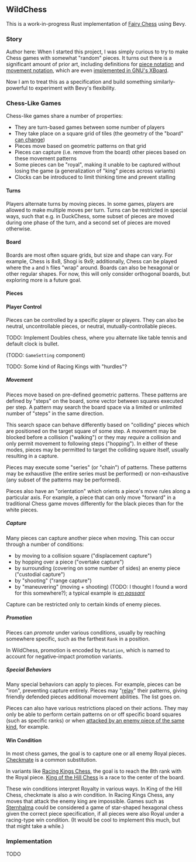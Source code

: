 ## WildChess

This is a work-in-progress Rust implementation of
[Fairy Chess](https://en.wikipedia.org/wiki/Fairy_chess) using Bevy.

### Story

Author here: When I started this project, I was simply curious to try to make
Chess games with somewhat "random" pieces. It turns out there is a significant
amount of prior art, including definitions for
[piece notation](https://en.wikipedia.org/wiki/Betza%27s_funny_notation) and
[movement notation](https://en.wikipedia.org/wiki/Fairy_chess_piece#Parlett's_movement_notation),
which are even
[implemented in GNU's XBoard](https://www.gnu.org/software/xboard/Betza.html).

Now I am to treat this as a specification and build something similarly-powerful
to experiment with Bevy's flexibility.

### Chess-Like Games

Chess-like games share a number of properties:

- They are turn-based games between some number of players
- They take place on a square grid of tiles (the geometry of the "board"
  [can change](https://en.wikipedia.org/wiki/Fairy_chess#Types_of_fairy_chess_problems))
- Pieces move based on geometric patterns on that grid
- Pieces can capture (i.e. remove from the board) other pieces based on these
  movement patterns
- Some pieces can be "royal", making it unable to be captured without losing the
  game (a generalization of "king" pieces across variants)
- Clocks can be introduced to limit thinking time and prevent stalling

#### Turns

Players alternate turns by moving pieces. In some games, players are allowed to
make multiple moves per turn. Turns can be restricted in special ways, such that
e.g. in DuckChess, some subset of pieces are moved during one phase of the turn,
and a second set of pieces are moved otherwise.

#### Board

Boards are most often square grids, but size and shape can vary. For example,
Chess is 8x8, Shogi is 9x9; additionally, Chess can be played where the `a` and
`h` files "wrap" around. Boards can also be hexagonal or other regular shapes.
For now, this will only consider orthogonal boards, but exploring more is a
future goal.

#### Pieces

#### Player Control

Pieces can be controlled by a specific player or players. They can also be
neutral, uncontrollable pieces, or neutral, mutually-controllable pieces.

TODO: Implement Doubles chess, where you alternate like table tennis and default
clock is bullet.

(TODO: `GameSetting` component)

TODO: Some kind of Racing Kings with "hurdles"?

##### Movement

Pieces move based on pre-defined geometric patterns. These patterns are defined
by "steps" on the board, some vector between squares executed per step. A
pattern may search the board space via a limited or unlimited number of "steps"
in the same direction.

This search space can behave differently based on "colliding" pieces which are
positioned on the target square of some step. A movement may be blocked before a
collision ("walking") or they may _require_ a collision and only permit movement
to following steps ("hopping"). In either of these modes, pieces may be
permitted to target the colliding square itself, usually resulting in a capture.

Pieces may execute some "series" (or "chain") of patterns. These patterns may be
exhaustive (the entire series must be performed) or non-exhaustive (any subset
of the patterns may be performed).

Pieces also have an "orientation" which orients a piece's move rules along a
particular axis. For example, a piece that can only move "forward" in a
traditional Chess game moves differently for the black pieces than for the white
pieces.

##### Capture

Many pieces can capture another piece when moving. This can occur through a
number of conditions:

- by moving to a collision square ("displacement capture")
- by hopping over a piece ("overtake capture")
- by surrounding (covering on some number of sides) an enemy piece ("custodial
  capture")
- by "shooting" ("range capture")
- by "maneuvering" (moving + shooting) (TODO: I thought I found a word for this
  somewhere?); a typical example is
  [_en passant_](https://en.wikipedia.org/wiki/En_passant)

Capture can be restricted only to certain kinds of enemy pieces.

##### Promotion

Pieces can _promote_ under various conditions, usually by reaching somewhere
specific, such as the farthest `Rank` in a position.

In WildChess, promotion is encoded by `Mutation`, which is named to account for
negative-impact promotion variants.

##### Special Behaviors

Many special behaviors can apply to pieces. For example, pieces can be "iron",
preventing capture entirely. Pieces may
"[relay](https://en.wikipedia.org/wiki/Knight_relay_chess)" their patterns,
giving friendly defended pieces additional movement abilities. The list goes on.

Pieces can also have various restrictions placed on their actions. They may only
be able to perform certain patterns on or off specific board squares (such as
specific ranks) or when
[attacked by an enemy piece of the same kind](https://en.wikipedia.org/wiki/Madrasi_chess),
for example.

#### Win Condition

In most chess games, the goal is to capture one or all enemy Royal pieces.
[Checkmate](https://en.wikipedia.org/wiki/Checkmate) is a common substitution.

In variants like [Racing Kings Chess](https://lichess.org/variant/racingKings),
the goal is to reach the 8th rank with the Royal piece.
[King of the Hill Chess](https://lichess.org/variant/kingOfTheHill) is a race to
the center of the board.

These win conditions interpret Royalty in various ways. In King of the Hill
Chess, checkmate is also a win condition. In Racing Kings Chess, any moves that
attack the enemy king are impossible. Games such as
[Sternhalma](https://en.wikipedia.org/wiki/Sternhalma) could be considered a
game of star-shaped hexagonal chess given the correct piece specification, if
all pieces were also Royal under a racing-type win condition. (It would be cool
to implement this much, but that might take a while.)

### Implementation

TODO
